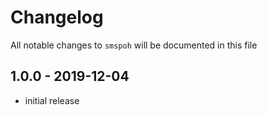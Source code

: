 # Changelog

All notable changes to `smspoh` will be documented in this file

## 1.0.0 - 2019-12-04

- initial release

